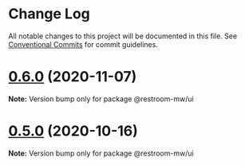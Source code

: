 # Change Log

All notable changes to this project will be documented in this file.
See [Conventional Commits](https://conventionalcommits.org) for commit guidelines.

# [0.6.0](https://github.com/dyne/restroom-wm/compare/v0.5.0...v0.6.0) (2020-11-07)

**Note:** Version bump only for package @restroom-mw/ui





# [0.5.0](https://github.com/dyne/restroom-wm/compare/v0.4.5...v0.5.0) (2020-10-16)

**Note:** Version bump only for package @restroom-mw/ui

